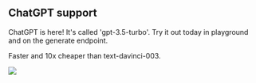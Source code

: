 ## ChatGPT support

ChatGPT is here! It's called 'gpt-3.5-turbo'. Try it out today in playground and on the generate endpoint.

Faster and 10x cheaper than text-davinci-003.

<img src="../assets/images/de17ce3-Screenshot_2023-03-02_at_10.11.13.png" />